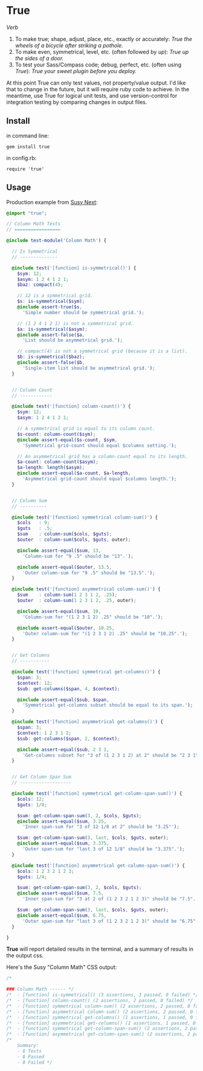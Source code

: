 True
====

*Verb*

1. To make true; shape, adjust, place, etc., exactly or accurately:
  *True the wheels of a bicycle after striking a pothole.*
2. To make even, symmetrical, level, etc. (often followed by *up*):
  *True up the sides of a door.*
3. To test your Sass/Compass code; debug, perfect, etc. (often using *True*):
  *True your sweet plugin before you deploy.*

At this point
True can only test values,
not property/value output.
I'd like that to change in the future,
but it will require ruby code to achieve.
In the meantime,
use True for logical unit tests,
and use version-control for integration testing
by comparing changes in output files.

Install
-------

in command line:

`gem install true`

in config.rb:

`require 'true'`

Usage
-----

Production example from
[Susy Next](https://github.com/ericam/susy/blob/susy-next/test/scss/math/_columns.scss):

```scss
@import "true";

// Column Math Tests
// =================

@include test-module('Column Math') {

  // Is Symmetrical
  // --------------

  @include test('[function] is-symmetrical()') {
    $sym: 12;
    $asym: 1 2 4 1 2 1;
    $baz: compact(4);

    // 12 is a symmetrical grid.
    $s: is-symmetrical($sym);
    @include assert-true($s,
      'Simple number should be symmetrical grid.');

    // (1 2 4 1 2 1) is not a symmetrical grid.
    $a: is-symmetrical($asym);
    @include assert-false($a,
      'List should be asymmetrical grid.');

    // compact(4) is not a symmetrical grid (because it is a list).
    $b: is-symmetrical($baz);
    @include assert-false($b,
      'Single-item list should be asymmetrical grid.');
  }


  // Column Count
  // ------------

  @include test('[function] column-count()') {
    $sym: 12;
    $asym: 1 2 4 1 2 1;

    // A symmetrical grid is equal to its column count.
    $s-count: column-count($sym);
    @include assert-equal($s-count, $sym,
      'Symmetrical grid-count should equal $columns setting.');

    // An asymmetrical grid has a column-count equal to its length.
    $a-count: column-count($asym);
    $a-length: length($asym);
    @include assert-equal($a-count, $a-length,
      'Asymmetrical grid-count should equal $columns length.');
  }


  // Column Sum
  // ----------

  @include test('[function] symmetrical column-sum()') {
    $cols   : 9;
    $guts   : .5;
    $sum    : column-sum($cols, $guts);
    $outer  : column-sum($cols, $guts, outer);

    @include assert-equal($sum, 13,
      'Column-sum for "9 .5" should be "13".');

    @include assert-equal($outer, 13.5,
      'Outer column-sum for "9 .5" should be "13.5".');
  }

  @include test('[function] asymmetrical column-sum()') {
    $sum    : column-sum(1 2 3 1 2, .25);
    $outer  : column-sum(1 2 3 1 2, .25, outer);

    @include assert-equal($sum, 10,
      'Column-sum for "(1 2 3 1 2) .25" should be "10".');

    @include assert-equal($outer, 10.25,
      'Outer column-sum for "(1 2 3 1 2) .25" should be "10.25".');
  }


  // Get Columns
  // -----------

  @include test('[function] symmetrical get-columns()') {
    $span: 3;
    $context: 12;
    $sub: get-columns($span, 4, $context);

    @include assert-equal($sub, $span,
      'Symmetrical get-columns subset should be equal to its span.');
  }

  @include test('[function] asymmetrical get-columns()') {
    $span: 3;
    $context: 1 2 3 1 2;
    $sub: get-columns($span, 2, $context);

    @include assert-equal($sub, 2 3 1,
      'Get-columns subset for "3 of (1 2 3 1 2) at 2" should be "2 3 1".');
  }


  // Get Column Span Sum
  // -------------------

  @include test('[function] symmetrical get-column-span-sum()') {
    $cols: 12;
    $guts: 1/8;

    $sum: get-column-span-sum(3, 2, $cols, $guts);
    @include assert-equal($sum, 3.25,
      'Inner span-sum for "3 of 12 1/8 at 2" should be "3.25"');

    $sum: get-column-span-sum(3, last, $cols, $guts, outer);
    @include assert-equal($sum, 3.375,
      'Outer span-sum for "last 3 of 12 1/8" should be "3.375".');
  }

  @include test('[function] asymmetrical get-column-span-sum()') {
    $cols: 1 2 3 2 1 2 3;
    $guts: 1/4;

    $sum: get-column-span-sum(3, 2, $cols, $guts);
    @include assert-equal($sum, 7.5,
      'Inner span-sum for "3 at 2 of (1 2 3 2 1 2 3)" should be "7.5".');

    $sum: get-column-span-sum(3, last, $cols, $guts, outer);
    @include assert-equal($sum, 6.75,
      'Outer span-sum for "last 3 of (1 2 3 2 1 2 3)" should be "6.75".');
  }

}
```

**True** will report detailed results in the terminal,
and a summary of results in the output css.

Here's the Susy "Column Math" CSS output:

```css
/*

### Column Math ------ */
/*  - [function] is-symmetrical() (3 assertions, 3 passed, 0 failed) */
/*  - [function] column-count() (2 assertions, 2 passed, 0 failed) */
/*  - [function] symmetrical column-sum() (2 assertions, 2 passed, 0 failed) */
/*  - [function] asymmetrical column-sum() (2 assertions, 2 passed, 0 failed) */
/*  - [function] symmetrical get-columns() (1 assertions, 1 passed, 0 failed) */
/*  - [function] asymmetrical get-columns() (1 assertions, 1 passed, 0 failed) */
/*  - [function] symmetrical get-column-span-sum() (2 assertions, 2 passed, 0 failed) */
/*  - [function] asymmetrical get-column-span-sum() (2 assertions, 2 passed, 0 failed) */
/*
    Summary:
    - 8 Tests
    - 8 Passed
    - 0 Failed */
```
